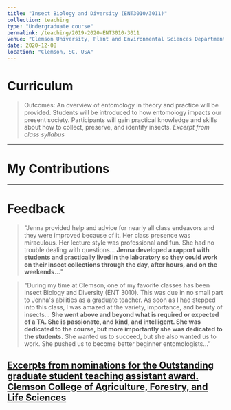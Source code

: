 ```yaml
---
title: "Insect Biology and Diversity (ENT3010/3011)"
collection: teaching
type: "Undergraduate course"
permalink: /teaching/2019-2020-ENT3010-3011
venue: "Clemson University, Plant and Environmental Sciences Department"
date: 2020-12-08
location: "Clemson, SC, USA"
---
```


Curriculum
======
> Outcomes: An overview of entomology in theory and practice will be provided. Students will be introduced to how entomology impacts our present society. Participants will gain practical knowledge and skills about how to collect, preserve, and identify insects.
*Excerpt from class syllabus* 
---

My Contributions
======
---

Feedback
======
> "Jenna provided help and advice for nearly all class endeavors and they were improved because of it. Her class presence was miraculous. Her lecture style was professional and fun. She had no trouble dealing with questions... **Jenna developed a rapport with students and practically lived in the laboratory so they could work on their insect collections through the day, after hours, and on the weekends...**"

> "During my time at Clemson, one of my favorite classes has been Insect Biology and Diversity (ENT 3010). This was due in no small part to Jenna's abilities as a graduate teacher. As soon as I had stepped into this class, I was amazed at the variety, importance, and beauty of insects... **She went above and beyond what is required or expected of a TA. She is passionate, and kind, and intelligent. She was dedicated to the course, but more importantly she was dedicated to the students.** She wanted us to succeed, but she also wanted us to work. She pushed us to become better beginner entomologists...”

[Excerpts from nominations for the Outstanding graduate student teaching assistant award. Clemson College of Agriculture, Forestry, and Life Sciences](https://www.clemson.edu/cafls/awards/2020/ "2020 CAFLS Awards")  
---